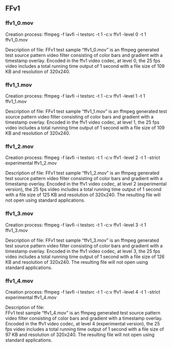 ## FFv1

### ffv1_0.mov

Creation process: ffmpeg -f lavfi -i testsrc -t 1 -c:v ffv1 -level 0 -t 1 ffv1_0.mov

Description of file: FFv1 test sample “ffv1_0.mov” is an ffmpeg generated test source pattern video filter consisting of color bars and gradient with a timestamp overlay.  Encoded in the ffv1 video codec, at level 0, the 25 fps video includes a total running time output of 1 second with a file size of 109 KB and resolution of 320x240.

### ffv1_1.mov

Creation process: ffmpeg -f lavfi -i testsrc -t 1 -c:v ffv1 -level 1 -t 1 ffv1_1.mov

Description of file: FFv1 test sample “ffv1_1.mov” is an ffmpeg generated test source pattern video filter consisting of color bars and gradient with a timestamp overlay.  Encoded in the ffv1 video codec, at level 1, the 25 fps video includes a total running time output of 1 second with a file size of 109 KB and resolution of 320x240.

### ffv1_2.mov

Creation process: ffmpeg -f lavfi -i testsrc -t 1 -c:v ffv1 -level 2 -t 1 -strict experimental ffv1_2.mov

Description of file: FFv1 test sample “ffv1_2.mov” is an ffmpeg generated test source pattern video filter consisting of color bars and gradient with a timestamp overlay.  Encoded in the ffv1 video codec, at level 2 (experimental version), the 25 fps video includes a total running time output of 1 second with a file size of 125 KB and resolution of 320x240.  The resulting file will not open using standard applications.

### ffv1_3.mov

Creation process: ffmpeg -f lavfi -i testsrc -t 1 -c:v ffv1 -level 3 -t 1 ffv1_3.mov

Description of file: FFv1 test sample “ffv1_3.mov” is an ffmpeg generated test source pattern video filter consisting of color bars and gradient with a timestamp overlay.  Encoded in the ffv1 video codec, at level 3, the 25 fps video includes a total running time output of 1 second with a file size of 126 KB and resolution of 320x240.  The resulting file will not open using standard applications.

### ffv1_4.mov

Creation process: ffmpeg -f lavfi -i testsrc -t 1 -c:v ffv1 -level 4 -t 1 -strict experimental ffv1_4.mov

Description of file:  
FFv1 test sample “ffv1_4.mov” is an ffmpeg generated test source pattern video filter consisting of color bars and gradient with a timestamp overlay.  Encoded in the ffv1 video codec, at level 4 (experimental version), the 25 fps video includes a total running time output of 1 second with a file size of 97 KB and resolution of 320x240.  The resulting file will not open using standard applications.